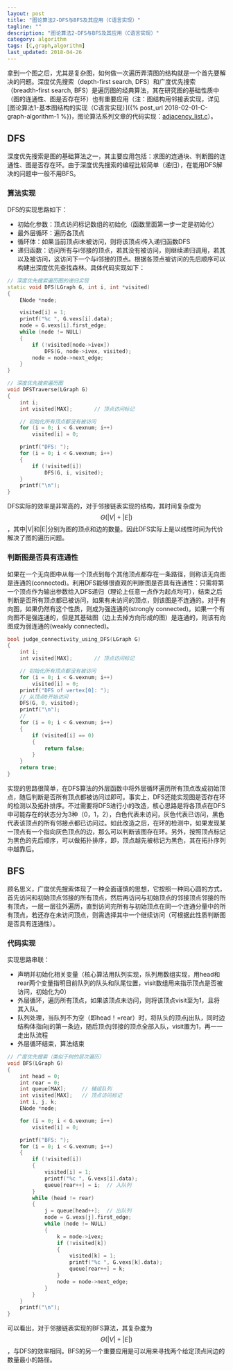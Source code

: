 ```yaml
---
layout: post
title: "图论算法2-DFS与BFS及其应用（C语言实现）"
tagline: ""
description: "图论算法2-DFS与BFS及其应用（C语言实现）"
category: algorithm
tags: [C,graph,algorithm]
last_updated: 2018-04-26
---
```


拿到一个图之后，尤其是复杂图，如何做一次遍历弄清图的结构就是一个首先要解决的问题。深度优先搜索（depth-first search, DFS）和广度优先搜索（breadth-first search, BFS）是遍历图的经典算法，其在研究图的基础性质中（图的连通性、图是否存在环）也有重要应用（注：图结构用邻接表实现，详见[图论算法1-基本图结构的实现（C语言实现）]({% post_url 2018-02-01-C-graph-algorithm-1 %})，图论算法系列文章的代码实现：[adjacency_list.c]({{site.url}}/assets/adjacency_list.c)）。

## DFS
深度优先搜索是图的基础算法之一，其主要应用包括：求图的连通块、判断图的连通性、图是否存在环。由于深度优先搜索的编程比较简单（递归），在能用DFS解决的问题中一般不用BFS。
### 算法实现
DFS的实现思路如下：
+ 初始化参数：顶点访问标记数组的初始化（函数里面第一步一定是初始化）
+ 最外层循环：遍历各顶点
+ 循环体：如果当前顶点i未被访问，则将该顶点i传入递归函数DFS
+ 递归函数：访问所有与i邻接的顶点，若其没有被访问，则继续递归调用，若其以及被访问，这访问下一个与i邻接的顶点。根据各顶点被访问的先后顺序可以构建出深度优先查找森林。具体代码实现如下：
```C++
// 深度优先搜索遍历图的递归实现
static void DFS(LGraph G, int i, int *visited)
{
    ENode *node;

    visited[i] = 1;
    printf("%c ", G.vexs[i].data);
    node = G.vexs[i].first_edge;
    while (node != NULL)
    {
        if (!visited[node->ivex])
            DFS(G, node->ivex, visited);
        node = node->next_edge;
    }
}

// 深度优先搜索遍历图
void DFSTraverse(LGraph G)
{
    int i;
    int visited[MAX];       // 顶点访问标记

    // 初始化所有顶点都没有被访问
    for (i = 0; i < G.vexnum; i++)
        visited[i] = 0;

    printf("DFS: ");
    for (i = 0; i < G.vexnum; i++)
    {
        if (!visited[i])
            DFS(G, i, visited);
    }
    printf("\n");
}
```

DFS实际的效率是非常高的，对于邻接链表实现的结构，其时间复杂度为$$\Theta(|V|+|E|)$$，其中|V|和|E|分别为图的顶点和边的数量。因此DFS实际上是以线性时间为代价解决了图的遍历问题。

### 判断图是否具有连通性
如果在一个无向图中从每一个顶点到每个其他顶点都存在一条路径，则称该无向图是连通的(connected)。利用DFS能够很直观的判断图是否具有连通性：只需将第一个顶点作为输出参数给入DFS递归（理论上任意一点作为起点均可），结束之后判断是否所有顶点都已被访问，如果有未访问的顶点，则该图是不连通的。对于有向图，如果仍然有这个性质，则成为强连通的(strongly connected)。如果一个有向图不是强连通的，但是其基础图（边上去掉方向形成的图）是连通的，则该有向图成为弱连通的(weakly connected)。
```C++
bool judge_connectivity_using_DFS(LGraph G)
{
	int i;
	int visited[MAX];       // 顶点访问标记

	// 初始化所有顶点都没有被访问
	for (i = 0; i < G.vexnum; i++)
		visited[i] = 0;
	printf("DFS of vertex[0]: ");
	// 从顶点0开始访问
	DFS(G, 0, visited);
	printf("\n");
	//
	for (i = 0; i < G.vexnum; i++)
	{
		if (visited[i] == 0)
		{
			return false;
		}
	}
	return true;
}
```
实现的思路很简单，在DFS算法的外层函数中将外层循环遍历所有顶点改成初始顶点，随后判断是否所有顶点都被访问过即可。事实上，DFS还能实现图是否存在环的检测以及拓扑排序。不过需要将DFS进行小的改造，核心思路是将各顶点在DFS中可能存在的状态分为3种（0，1，2），白色代表未访问，灰色代表已访问，黑色代表该顶点的所有邻接点都已访问过。如此改造之后，在环的检测中，如果发现某一顶点有一个指向灰色顶点的边，那么可以判断该图存在环。另外，按照顶点标记为黑色的先后顺序，可以做拓扑排序，即，顶点越先被标记为黑色，其在拓扑序列中越靠后。

## BFS
顾名思义，广度优先搜索体现了一种全面谨慎的思想，它按照一种同心圆的方式，首先访问和初始顶点邻接的所有顶点，然后再访问与初始顶点的邻接顶点邻接的所有顶点，一层一层往外遍历，直到访问完所有与初始顶点在同一个连通分量中的所有顶点，若还存在未访问顶点，则需选择其中一个继续访问（可根据此性质判断图是否具有连通性）。
### 代码实现
实现思路串联：
+ 声明并初始化相关变量（核心算法用队列实现，队列用数组实现，用head和rear两个变量指明目前队列的队头和队尾位置，visit数组用来指示顶点是否被访问，初始化为0）
+ 外层循环，遍历所有顶点，如果该顶点未访问，则将该顶点visit至为1，且将其入队。
+ 队列处理，当队列不为空（即head！=rear）时，将队头的顶点j出队，同时边结构体指向j的第一条边，随后顶点j邻接的顶点全部入队，visit置为1，再一一走出队流程
+ 外层循环结束，算法结束
```C++
// 广度优先搜索（类似于树的层次遍历）
void BFS(LGraph G)
{
    int head = 0;
    int rear = 0;
    int queue[MAX];     // 辅组队列
    int visited[MAX];   // 顶点访问标记
    int i, j, k;
    ENode *node;

    for (i = 0; i < G.vexnum; i++)
        visited[i] = 0;

    printf("BFS: ");
    for (i = 0; i < G.vexnum; i++)
    {
        if (!visited[i])
        {
            visited[i] = 1;
            printf("%c ", G.vexs[i].data);
            queue[rear++] = i;  // 入队列
        }
        while (head != rear) 
        {
            j = queue[head++];  // 出队列
            node = G.vexs[j].first_edge;
            while (node != NULL)
            {
                k = node->ivex;
                if (!visited[k])
                {
                    visited[k] = 1;
                    printf("%c ", G.vexs[k].data);
                    queue[rear++] = k;
                }
                node = node->next_edge;
            }
        }
    }
    printf("\n");
}
```
可以看出，对于邻接链表实现的BFS算法，其复杂度为$$\Theta(|V|+|E|)$$，与DFS的效率相同。BFS的另一个重要应用是可以用来寻找两个给定顶点间边的数量最小的路径。